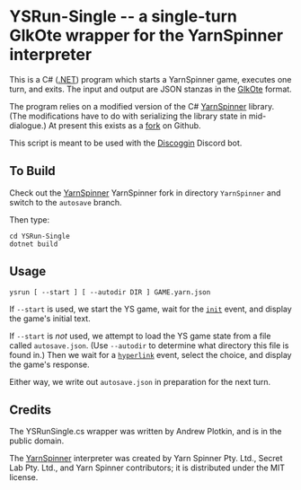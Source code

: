 # YSRun-Single -- a single-turn GlkOte wrapper for the YarnSpinner interpreter

This is a C# ([.NET][dotnet]) program which starts a YarnSpinner game, executes one turn, and exits. The input and output are JSON stanzas in the [GlkOte][] format.

The program relies on a modified version of the C# [YarnSpinner][] library. (The modifications have to do with serializing the library state in mid-dialogue.) At present this exists as a [fork][ysfork] on Github.

This script is meant to be used with the [Discoggin][] Discord bot.

[YarnSpinner]: https://github.com/YarnSpinnerTool/YarnSpinner
[ysfork]: https://github.com/erkyrath/YarnSpinner/tree/autosave
[Discoggin]: https://github.com/iftechfoundation/discoggin
[GlkOte]: https://eblong.com/zarf/glk/glkote/docs.html
[GlkOteInit]: https://eblong.com/zarf/glk/glkote/docs.html#input
[dotnet]: https://dotnet.microsoft.com/en-us/download

## To Build

Check out the [YarnSpinner][ysfork] YarnSpinner fork in directory `YarnSpinner` and switch to the `autosave` branch.

Then type:

```
cd YSRun-Single
dotnet build
```

## Usage

```
ysrun [ --start ] [ --autodir DIR ] GAME.yarn.json
```

If `--start` is used, we start the YS game, wait for the [`init`][GlkOteInit] event, and display the game's initial text. 

If `--start` is *not* used, we attempt to load the YS game state from a file called `autosave.json`. (Use `--autodir` to determine what directory this file is found in.) Then we wait for a [`hyperlink`][GlkOteInit] event, select the choice, and display the game's response.

Either way, we write out `autosave.json` in preparation for the next turn.

## Credits

The YSRunSingle.cs wrapper was written by Andrew Plotkin, and is in the public domain.

The [YarnSpinner][] interpreter was created by Yarn Spinner Pty. Ltd., Secret Lab Pty. Ltd., and Yarn Spinner contributors; it is distributed under the MIT license.
